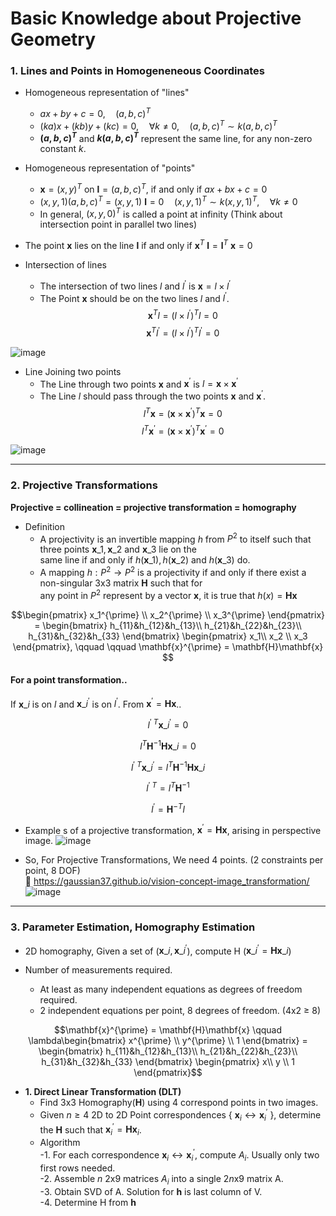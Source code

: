 # Basic Knowledge about Projective Geometry

### 1. Lines and Points in Homogeneneous Coordinates

* Homogeneous representation of "lines"
  * $ax+by+c = 0, \quad (a,b,c)^T$
  * $(ka)x+(kb)y+(kc)=0, \quad \forall k\neq 0, \quad (a,b,c)^T \sim k(a,b,c)^T$ 
  * **$(a,b,c)^T$** and **$k(a,b,c)^T$** represent the same line, for any non-zero constant $k$.

* Homogeneous representation of "points"
  * $\mathbf{x} = (x,y)^T$ on $\mathbf{l} = (a,b,c)^T$, if and only if $ax+bx+c = 0$
  * $(x,y,1)(a,b,c)^T = (x,y,1)\ \mathbf{l} = 0 \quad (x,y,1)^T \sim k(x,y,1)^T, \quad \forall k\neq 0$
  * In general, $(x,y,0)^T$ is called a point at infinity (Think about intersection point in parallel two lines)

* The point $\mathbf{x}$ lies on the line $\mathbf{l}$ if and only if $\mathbf{x}^T\ \mathbf{l} = \mathbf{l}^T\ \mathbf{x} = 0$

* Intersection of lines
  * The intersection of two lines $l$ and $l^{\prime}$ is $\mathbf{x} = l\times l^{\prime}$
  * The Point $\mathbf{x}$ should be on the two lines $l$ and $l^{\prime}$.<br>
$$\mathbf{x}^Tl = (l\times l^{\prime})^Tl = 0 $$
$$\mathbf{x}^Tl^{\prime} = (l\times l^{\prime})^Tl^{\prime} = 0 $$

![image](https://user-images.githubusercontent.com/60316325/232305759-7ffa334d-d215-4ae3-a000-16755b68fd8f.png)

* Line Joining two points
  * The Line through two points $\mathbf{x}$ and $\mathbf{x}^{\prime}$ is $l = \mathbf{x}\times \mathbf{x}^{\prime}$
  * The Line $l$ should pass through the two points $\mathbf{x}$ and $\mathbf{x}^{\prime}$.
$$l^T\mathbf{x} = (\mathbf{x}\times \mathbf{x}^{\prime})^T\mathbf{x} = 0$$
$$l^T\mathbf{x}^{\prime} = (\mathbf{x}\times \mathbf{x}^{\prime})^T\mathbf{x}^{\prime} = 0$$

![image](https://user-images.githubusercontent.com/60316325/232306804-622644cf-ff44-46e2-b704-38236af063ba.png)

---

### 2. Projective Transformations

**Projective = collineation = projective transformation = homography**

* Definition <br>
  * A projectivity is an invertible mapping $h$ from $P^2$ to itself such that three points $\mathbf{x}\_1, \mathbf{x}\_2$ and $\mathbf{x}\_3$ lie on the <br>
    same line if and only if $h(\mathbf{x}\_1), h(\mathbf{x}\_2)$ and $h(\mathbf{x}\_3)$ do. 
  * A mapping $h:P^2 \rightarrow P^2$ is a projectivity if and only if there exist a non-singular 3x3 matrix $\mathbf{H}$ such that for <br>
    any point in $P^2$ represent by a vector $\mathbf{x}$, it is true that $h(x) = \mathbf{H}\mathbf{x}$
    
$$\begin{pmatrix}
x_1^{\prime} \\
x_2^{\prime} \\
x_3^{\prime} 
\end{pmatrix} = 
\begin{bmatrix}
h_{11}&h_{12}&h_{13}\\
h_{21}&h_{22}&h_{23}\\
h_{31}&h_{32}&h_{33} 
\end{bmatrix}
\begin{pmatrix}
x_1\\
x_2 \\
x_3 
\end{pmatrix}, \qquad \qquad \mathbf{x}^{\prime} = \mathbf{H}\mathbf{x}
$$

#### For a point transformation..

If $\mathbf{x}\_i$ is on $l$ and $\mathbf{x}\_i^{\prime}$ is on $l^{\prime}$. From $\mathbf{x}^{\prime} = \mathbf{H}\mathbf{x}$.. 

$$l^{\prime \ T}\mathbf{x}\_i^{\prime} = 0$$

$$l^{T}\mathbf{H}^{-1}\mathbf{H}\mathbf{x}\_i = 0$$

$$l^{\prime \ T}\mathbf{x}\_i^{\prime} = l^{T}\mathbf{H}^{-1}\mathbf{H}\mathbf{x}\_i$$

$$l^{\prime \ T} = l^{T}\mathbf{H}^{-1}$$

$$l^{\prime} = \mathbf{H}^{-T}l$$

* Example s of a projective transformation, $\mathbf{x}^{\prime} = \mathbf{H}\mathbf{x}$, arising in perspective image.
![image](https://user-images.githubusercontent.com/60316325/232307933-73ed8e7e-fd25-4107-afed-29ef7b5b1122.png)

* So, For Projective Transformations, We need 4 points. (2 constraints per point, 8 DOF) <br>
:paperclip: https://gaussian37.github.io/vision-concept-image_transformation/
![image](https://user-images.githubusercontent.com/60316325/232308489-61b663b7-8120-499c-856b-79aa6eb94dfb.png)

---

### 3. Parameter Estimation, Homography Estimation

* 2D homography, Given a set of ($\mathbf{x}\_i, \mathbf{x}\_i^{\prime}$), compute H ($\mathbf{x}\_i^{\prime} = \mathbf{H}\mathbf{x}\_i$)

* Number of measurements required.
  * At least as many independent equations as degrees of freedom required.
  * 2 independent equations per point, 8 degrees of freedom. (4x2 $\ge$ 8)

$$\mathbf{x}^{\prime} = \mathbf{H}\mathbf{x} \qquad \lambda\begin{bmatrix}
x^{\prime} \\
y^{\prime} \\
1 
\end{bmatrix} = 
\begin{bmatrix}
h_{11}&h_{12}&h_{13}\\
h_{21}&h_{22}&h_{23}\\
h_{31}&h_{32}&h_{33} 
\end{bmatrix}
\begin{pmatrix}
x\\
y \\
1 
\end{pmatrix}$$

* **1. Direct Linear Transformation (DLT)**
  * Find 3x3 Homography($\mathbf{H}$) using 4 correspond points in two images.
  * Given $n\ge 4$ 2D to 2D Point correspondences { $\mathbf{x}_i \leftrightarrow \mathbf{x}_i^{\prime}$ }, determine the $\mathbf{H}$ such that $\mathbf{x}_i^{\prime} = \mathbf{H}\mathbf{x}_i$.
  * Algorithm <br>
    -1. For each correspondence $\mathbf{x}_i \leftrightarrow \mathbf{x}_i^{\prime}$, compute $A_i$. Usually only two first rows needed.<br>
    -2. Assemble $n$ 2x9 matrices $A_i$ into a single 2$n$x9 matrix A.<br>
    -3. Obtain SVD of A. Solution for $\mathbf{h}$ is last column of V.<br>
    -4. Determine H from $\mathbf{h}$
